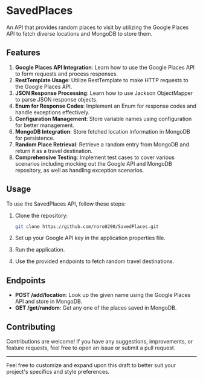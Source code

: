 # SavedPlaces

An API that provides random places to visit by utilizing the Google Places API to fetch diverse locations and MongoDB to store them.

## Features

1. **Google Places API Integration**: Learn how to use the Google Places API to form requests and process responses.
2. **RestTemplate Usage**: Utilize RestTemplate to make HTTP requests to the Google Places API.
3. **JSON Response Processing**: Learn how to use Jackson ObjectMapper to parse JSON response objects.
4. **Enum for Response Codes**: Implement an Enum for response codes and handle exceptions effectively.
5. **Configuration Management**: Store variable names using configuration for better management.
6. **MongoDB Integration**: Store fetched location information in MongoDB for persistence.
7. **Random Place Retrieval**: Retrieve a random entry from MongoDB and return it as a travel destination.
8. **Comprehensive Testing**: Implement test cases to cover various scenarios including mocking out the Google API and MongoDB repository, as well as handling exception scenarios.

## Usage

To use the SavedPlaces API, follow these steps:

1. Clone the repository:

    ```bash
    git clone https://github.com/roro0290/SavedPlaces.git
    ```

2. Set up your Google API key in the application properties file.

3. Run the application.

4. Use the provided endpoints to fetch random travel destinations.

## Endpoints

- **POST /add/location**: Look up the given name using the Google Places API and store in MongoDB.
- **GET /get/random**: Get any one of the places saved in MongoDB.

## Contributing

Contributions are welcome! If you have any suggestions, improvements, or feature requests, feel free to open an issue or submit a pull request.

---

Feel free to customize and expand upon this draft to better suit your project's specifics and style preferences.
